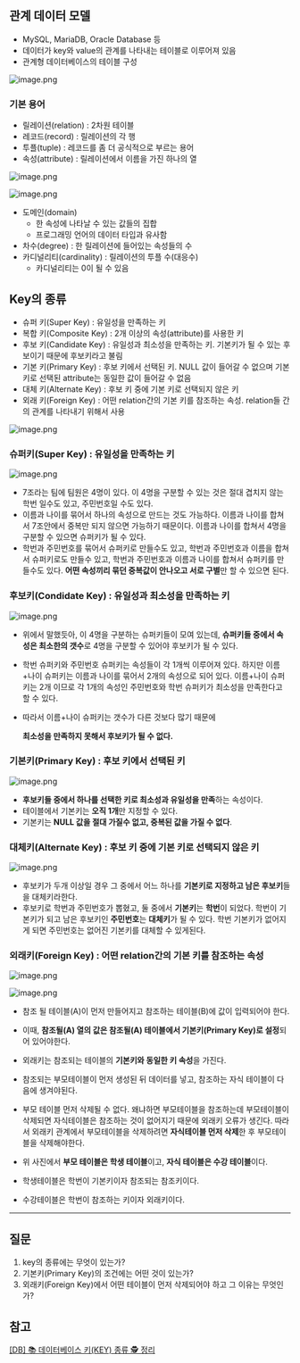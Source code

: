 ## 관계 데이터 모델

- MySQL, MariaDB, Oracle Database 등
- 데이터가 key와 value의 관계를 나타내는 테이블로 이루어져 있음
- 관계형 데이터베이스의 테이블 구성

![image.png](./images/Key/관계데이터모델.png)

### 기본 용어

- 릴레이션(relation) : 2차원 테이블
- 레코드(record) : 릴레이션의 각 행
- 투플(tuple) : 레코드를 좀 더 공식적으로 부르는 용어
- 속성(attribute) : 릴레이션에서 이름을 가진 하나의 열

![image.png](./images/Key/기본용어.png)

![image.png](./images/Key/기본용어2.png)

- 도메인(domain)
    - 한 속성에 나타날 수 있는 값들의 집합
    - 프로그래밍 언어의 데이터 타입과 유사함
- 차수(degree) : 한 릴레이션에 들어있는 속성들의 수
- 카디널리티(cardinality) : 릴레이션의 투플 수(대응수)
    - 카디널리티는 0이 될 수 있음

## Key의 종류

- 슈퍼 키(Super Key) : 유일성을 만족하는 키
- 복합 키(Composite Key) : 2개 이상의 속성(attribute)를 사용한 키
- 후보 키(Candidate Key) : 유일성과 최소성을 만족하는 키. 기본키가 될 수 있는 후보이기 때문에 후보키라고 불림
- 기본 키(Primary Key) : 후보 키에서 선택된 키. NULL 값이 들어갈 수 없으며 기본키로 선택된 attribute는 동일한 값이 들어갈 수 없음
- 대체 키(Alternate Key) : 후보 키 중에 기본 키로 선택되지 않은 키
- 외래 키(Foreign Key) : 어떤 relation간의 기본 키를 참조하는 속성. relation들 간의 관계를 나타내기 위해서 사용

![image.png](./images/Key/Key의종류.png)

### 슈퍼키(Super Key) : 유일성을 만족하는 키

![image.png](./images/Key/슈퍼키.png)

- 7조라는 팀에 팀원은 4명이 있다. 이 4명을 구분할 수 있는 것은 절대 겹치지 않는 학번 일수도 있고, 주민번호일 수도 있다.
- 이름과 나이를 묶어서 하나의 속성으로 만드는 것도 가능하다. 이름과 나이를 합쳐서 7조안에서 중복만 되지 않으면 가능하기 때문이다. 이름과 나이를 합쳐서 4명을 구분할 수 있으면 슈퍼키가 될 수 있다.
- 학번과 주민번호를 묶어서 슈퍼키로 만들수도 있고, 학번과 주민번호과 이름을 합쳐서 슈퍼키로도 만들수 있고, 학번과 주민번호과 이름과 나이를 합쳐서 슈퍼키를 만들수도 있다. **어떤 속성끼리 묶던 중복값이 안나오고 서로 구별**만 할 수 있으면 된다.

### 후보키(Condidate Key) : 유일성과 최소성을 만족하는 키

![image.png](./images/Key/후보키.png)

- 위에서 말했듯아, 이 4명을 구분하는 슈퍼키들이 모여 있는데, **슈퍼키들 중에서 속성은 최소한의 갯수**로 4명을 구분할 수 있어야 후보키가 될 수 있다.
- 학번 슈퍼키와 주민번호 슈퍼키는 속성들이 각 1개씩 이루어져 있다. 하지만 이름+나이 슈퍼키는 이름과 나이를 묶어서 2개의 속성으로 되어 있다. 이름+나이 슈퍼키는 2개 이므로 각 1개의 속성인 주민번호와 학번 슈퍼키가 최소성을 만족한다고 할 수 있다.
- 따라서 이름+나이 슈퍼키는 갯수가 다른 것보다 많기 때문에
    
    **최소성을 만족하지 못해서 후보키가 될 수 없다.**
    

### **기본키(Primary Key) :** 후보 키에서 선택된 키

![image.png](./images/Key/기본키.png)

- **후보키들 중에서 하나를 선택한 키로 최소성과 유일성을 만족**하는 속성이다.
- 테이블에서 기본키는 **오직 1개**만 지정할 수 있다.
- 기본키는 **NULL 값을 절대 가질수 없고, 중복된 값을 가질 수 없다**.

### **대체키(Alternate Key) :** 후보 키 중에 기본 키로 선택되지 않은 키

![image.png](./images/Key/대체키.png)

- 후보키가 두개 이상일 경우 그 중에서 어느 하나를 **기본키로 지정하고 남은 후보키**들을 대체키라한다.
- 후보키로 학번과 주민번호가 뽑혔고, 둘 중에서 **기본키**는 **학번**이 되었다. 학번이 기본키가 되고 남은 후보키인 **주민번호**는 **대체키**가 될 수 있다. 학번 기본키가 없어지게 되면 주민번호는 없어진 기본키를 대체할 수 있게된다.

### **외래키(Foreign Key) :** 어떤 relation간의 기본 키를 참조하는 속성

![image.png](./images/Key/외래키.png)

![image.png](./images/Key/외래키2.png)

- 참조 될 테이블(A)이 먼저 만들어지고 참조하는 테이블(B)에 값이 입력되어야 한다.
- 이때, **참조될(A) 열의 값은 참조될(A) 테이블에서 기본키(Primary Key)로 설정**되어 있어야한다.
- 외래키는 참조되는 테이블의 **기본키와 동일한 키 속성**을 가진다.
- 참조되는 부모테이블이 먼저 생성된 뒤 데이터를 넣고, 참조하는 자식 테이블이 다음에 생겨야된다.
- 부모 테이블 먼저 삭제될 수 없다. 왜냐하면 부모테이블을 참조하는데 부모테이블이 삭제되면 자식테이블은 참조하는 것이 없어지기 때문에 외래키 오류가 생긴다. 따라서 외래키 관계에서 부모테이블을 삭제하려면 **자식테이블 먼저 삭제**한 후 부모테이블을 삭제해야한다.

- 위 사진에서 **부모 테이블은 학생 테이블**이고, **자식 테이블은 수강 테이블**이다.
- 학생테이블은 학번이 기본키이자 참조되는 참조키이다.
- 수강테이블은 학번이 참조하는 키이자 외래키이다.

---

## 질문

1. key의 종류에는 무엇이 있는가?
2. 기본키(Primary Key)의 조건에는 어떤 것이 있는가?
3. 외래키(Foreign Key)에서 어떤 테이블이 먼저 삭제되어야 하고 그 이유는 무엇인가?

## 참고

[[DB] 📚 데이터베이스 키(KEY) 종류 🕵️ 정리](https://inpa.tistory.com/entry/DB-📚-키KEY-종류-🕵️-정리)
